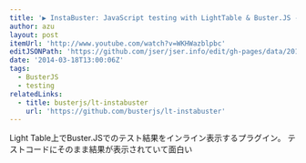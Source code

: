 ```yaml
---
title: '▶ InstaBuster: JavaScript testing with LightTable & Buster.JS - YouTube'
author: azu
layout: post
itemUrl: 'http://www.youtube.com/watch?v=WKHWazblpbc'
editJSONPath: 'https://github.com/jser/jser.info/edit/gh-pages/data/2014/03/index.json'
date: '2014-03-18T13:00:06Z'
tags:
  - BusterJS
  - testing
relatedLinks:
  - title: busterjs/lt-instabuster
    url: 'https://github.com/busterjs/lt-instabuster'
---
```

Light Table上でBuster.JSでのテスト結果をインライン表示するプラグイン。
テストコードにそのまま結果が表示されていて面白い
